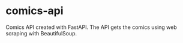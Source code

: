 # comics-api
Comics API created with FastAPI. The API gets the comics using web scraping with BeautifulSoup.